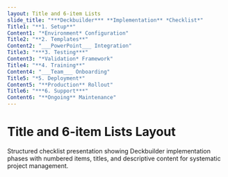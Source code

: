 ```yaml
---
layout: Title and 6-item Lists
slide_title: "***Deckbuilder*** **Implementation** *Checklist*"
Title1: "**1. Setup**"
Content1: "*Environment* Configuration"
Title2: "**2. Templates**"
Content2: "___PowerPoint___ Integration"
Title3: "***3. Testing***"
Content3: "*Validation* Framework"
Title4: "**4. Training**"
Content4: "___Team___ Onboarding"
Title5: "*5. Deployment*"
Content5: "**Production** Rollout"
Title6: "***6. Support***"
Content6: "**Ongoing** Maintenance"
---
```


# Title and 6-item Lists Layout

Structured checklist presentation showing Deckbuilder implementation phases with numbered items, titles, and descriptive content for systematic project management.